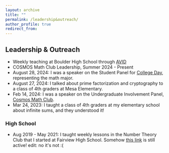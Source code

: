 ```yaml
---
layout: archive
title: ""
permalink: /leadership&outreach/
author_profile: true
redirect_from:
---
```


## Leadership & Outreach
  * Weekly teaching at Boulder High School through <a href="https://boh.bvsd.org/academics/academic-programs/avid-program">AVID</a>
  * <a hred="https://sites.google.com/colorado.edu/math-cosmos/home">COSMOS</a> Math Club Leadership, Summer 2024 - Present
  * August 28, 2024: I was a speaker on the Student Panel for <a href="https://www.colorado.edu/artssciences-advising/college-arts-and-sciences-college-day">College Day</a>, representing the math major.
  * August 27, 2024: I talked about prime factorization and cryptography to a class of 4th graders at Mesa Elementary.
  * Feb 14, 2024: I was a speaker on the Undergraduate Involvement Panel, <a href="https://sites.google.com/colorado.edu/cosmos/home">Cosmos Math Club</a>.
  * Mar 24, 2023: I taught a class of 4th graders at my elementary school about infinite sums, and they understood it!

### High School
  * Aug 2019 - May 2021: I taught weekly lessons in the Number Theory Club that I started at Fairview High School. Somehow <a href="https://fah.bvsd.org/clubs-activities/number-theory-club">this link</a> is still active! edit: no it's not :(
